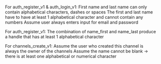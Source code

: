 For auth_register_v1 & auth_login_v1:
First name and last name can only contain alphabetical characters, dashes or spaces
The first and last name have to have at least 1 alphabetical character and cannot contain any numbers
Assume user always enters input for email and password

For auth_register_v1:
The combination of name_first and name_last produce a handle that
has at least 1 alphabetical character

For channels_create_v1:
Assume the user who created this channel is always the owner of the channels
Assume the name cannot be blank -> there is at least one alphabetical or numerical character



    
 


